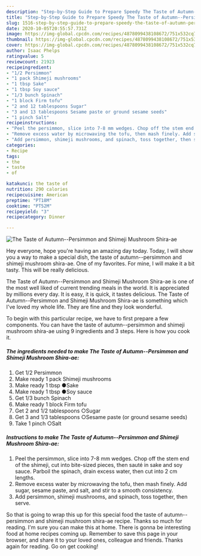 ```yaml
---
description: "Step-by-Step Guide to Prepare Speedy The Taste of Autumn--Persimmon and Shimeji Mushroom Shira-ae"
title: "Step-by-Step Guide to Prepare Speedy The Taste of Autumn--Persimmon and Shimeji Mushroom Shira-ae"
slug: 1516-step-by-step-guide-to-prepare-speedy-the-taste-of-autumn-persimmon-and-shimeji-mushroom-shira-ae
date: 2020-10-05T20:55:57.731Z
image: https://img-global.cpcdn.com/recipes/4878099438108672/751x532cq70/the-taste-of-autumn-persimmon-and-shimeji-mushroom-shira-ae-recipe-main-photo.jpg
thumbnail: https://img-global.cpcdn.com/recipes/4878099438108672/751x532cq70/the-taste-of-autumn-persimmon-and-shimeji-mushroom-shira-ae-recipe-main-photo.jpg
cover: https://img-global.cpcdn.com/recipes/4878099438108672/751x532cq70/the-taste-of-autumn-persimmon-and-shimeji-mushroom-shira-ae-recipe-main-photo.jpg
author: Isaac Phelps
ratingvalue: 5
reviewcount: 21923
recipeingredient:
- "1/2 Persimmon"
- "1 pack Shimeji mushrooms"
- "1 tbsp Sake"
- "1 tbsp Soy sauce"
- "1/3 bunch Spinach"
- "1 block Firm tofu"
- "2 and 12 tablespoons Sugar"
- "3 and 13 tablespoons Sesame paste or ground sesame seeds"
- "1 pinch Salt"
recipeinstructions:
- "Peel the persimmon, slice into 7-8 mm wedges. Chop off the stem end of the shimeji, cut into bite-sized pieces, then sauté in sake and soy sauce. Parboil the spinach, drain excess water, then cut into 2 cm lengths."
- "Remove excess water by microwaving the tofu, then mash finely. Add sugar, sesame paste, and salt, and stir to a smooth consistency."
- "Add persimmon, shimeji mushrooms, and spinach, toss together, then serve."
categories:
- Recipe
tags:
- the
- taste
- of

katakunci: the taste of 
nutrition: 290 calories
recipecuisine: American
preptime: "PT18M"
cooktime: "PT52M"
recipeyield: "3"
recipecategory: Dinner

---
```



![The Taste of Autumn--Persimmon and Shimeji Mushroom Shira-ae](https://img-global.cpcdn.com/recipes/4878099438108672/751x532cq70/the-taste-of-autumn-persimmon-and-shimeji-mushroom-shira-ae-recipe-main-photo.jpg)

Hey everyone, hope you're having an amazing day today. Today, I will show you a way to make a special dish, the taste of autumn--persimmon and shimeji mushroom shira-ae. One of my favorites. For mine, I will make it a bit tasty. This will be really delicious.



The Taste of Autumn--Persimmon and Shimeji Mushroom Shira-ae is one of the most well liked of current trending meals in the world. It is appreciated by millions every day. It is easy, it is quick, it tastes delicious. The Taste of Autumn--Persimmon and Shimeji Mushroom Shira-ae is something which I've loved my whole life. They are fine and they look wonderful.


To begin with this particular recipe, we have to first prepare a few components. You can have the taste of autumn--persimmon and shimeji mushroom shira-ae using 9 ingredients and 3 steps. Here is how you cook it.

<!--inarticleads1-->

##### The ingredients needed to make The Taste of Autumn--Persimmon and Shimeji Mushroom Shira-ae:

1. Get 1/2 Persimmon
1. Make ready 1 pack Shimeji mushrooms
1. Make ready 1 tbsp ●Sake
1. Make ready 1 tbsp ●Soy sauce
1. Get 1/3 bunch Spinach
1. Make ready 1 block Firm tofu
1. Get 2 and 1/2 tablespoons ○Sugar
1. Get 3 and 1/3 tablespoons ○Sesame paste (or ground sesame seeds)
1. Take 1 pinch ○Salt




<!--inarticleads2-->

##### Instructions to make The Taste of Autumn--Persimmon and Shimeji Mushroom Shira-ae:

1. Peel the persimmon, slice into 7-8 mm wedges. Chop off the stem end of the shimeji, cut into bite-sized pieces, then sauté in sake and soy sauce. Parboil the spinach, drain excess water, then cut into 2 cm lengths.
1. Remove excess water by microwaving the tofu, then mash finely. Add sugar, sesame paste, and salt, and stir to a smooth consistency.
1. Add persimmon, shimeji mushrooms, and spinach, toss together, then serve.




So that is going to wrap this up for this special food the taste of autumn--persimmon and shimeji mushroom shira-ae recipe. Thanks so much for reading. I'm sure you can make this at home. There is gonna be interesting food at home recipes coming up. Remember to save this page in your browser, and share it to your loved ones, colleague and friends. Thanks again for reading. Go on get cooking!
